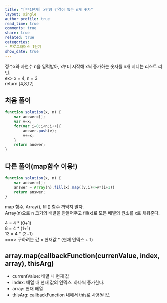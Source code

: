 ```yaml
---
title: "[**1단계] x만큼 간격이 있는 n개 숫자"
layout: single
author_profile: true
read_time: true
comments: true
share: true
related: true
categories:
- 프로그래머스 1단계
show_date: true
---
```


정수x와 자연수 n을 입력받아, x부터 시작해 x씩 증가하는 숫자를 n개 지니는 리스트 리턴.     
ex> x = 4, n = 3       
    return [4,8,12] 

## 처음 풀이
```js
function solution(x, n) {
    var answer=[];
    var v=x;
    for(var i=0;i<n;i++){
        answer.push(v);
        v+=x;
    }
    return answer;
}
```

## 다른 풀이(map함수 이용!)
```js
function solution(x, n) {
    var answer=[];
    answer = Array(n).fill(x).map((v,i)=>v*(i+1))
    return answer;
}
``` 

map 함수, Array(), fill() 함수 까먹지 말자.    
Array(n)으로 n 크기의 배열을 만들어주고 fill(x)로 모든 배열의 원소를 x로 채워준다.     
           
4 = 4 * (0+1)     
8 = 4 * (1+1)     
12 = 4 * (2+1)     
===> 구하려는 값 = 현재값 * (현재 인덱스 + 1)    

## array.map(callbackFunction(currenValue, index, array), thisArg)        
- currentValue: 배열 내 현재 값
- index: 배열 내 현재 값의 인덱스. 하나씩 증가한다.
- array: 현재 배열
- thisArg: callbackFunction 내에서 this로 사용될 값.



